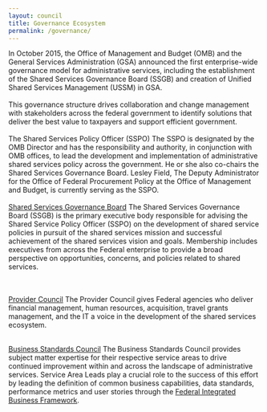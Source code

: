 ```yaml
---
layout: council
title: Governance Ecosystem
permalink: /governance/
---
```

In October 2015, the Office of Management and Budget (OMB) and the General Services Administration (GSA) announced the first enterprise-wide governance model for administrative services, including the establishment of the Shared Services Governance Board (SSGB) and creation of Unified Shared Services Management (USSM) in GSA.
<BR><BR>
This governance structure drives collaboration and change management with stakeholders across the federal government to identify solutions that deliver the best value to taxpayers and support efficient government.
<BR><BR>
The Shared Services Policy Officer (SSPO)
The SSPO is designated by the OMB Director and has the responsibility and authority, in conjunction with OMB offices, to lead the development and implementation of administrative shared services policy across the government. He or she also co-chairs the Shared Services Governance Board. Lesley Field, The Deputy Administrator for the Office of Federal Procurement Policy at the Office of Management and Budget, is currently serving as the SSPO.
<BR><BR>
[Shared Services Governance Board](../ssgb)
The Shared Services Governance Board (SSGB) is the primary executive body responsible for advising the Shared Service Policy Officer (SSPO) on the development of shared service policies in pursuit of the shared services mission and successful achievement of the shared services vision and goals. Membership includes executives from across the Federal enterprise to provide a broad perspective on opportunities, concerns, and policies related to shared services.

<BR><BR>
[Provider Council](../providers)
The Provider Council gives Federal agencies who deliver financial management, human resources, acquisition, travel grants management, and the IT a voice in the development of the shared services ecosystem.
<BR><BR>

[Business Standards Council](../managing-partners)
The Business Standards Council provides subject matter expertise for their respective service areas to drive continued improvement within and across the landscape of administrative services. Service Area Leads play a crucial role to the success of this effort by leading the definition of common business capabilities, data standards, performance metrics and user stories through the <A HREF="https://www.ussm.gov/fibf">Federal Integrated Business Framework</A>.
